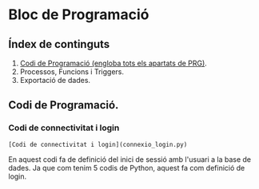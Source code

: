 # Bloc de Programació

## Índex de continguts

1. [Codi de Programació (engloba tots els apartats de PRG)](#Codi-de-connectivitat-i-login).
2. Processos, Funcions i Triggers.
3. Exportació de dades.

## Codi de Programació.
### Codi de connectivitat i login
```[Codi de connectivitat i login](connexio_login.py)```

En aquest codi fa de definició del inici de sessió amb l'usuari a la base de dades. Ja que com tenim 5 codis de Python, aquest fa com definició de login.
